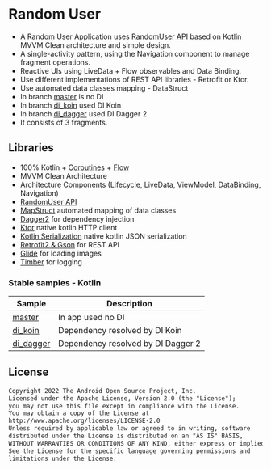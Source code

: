 # Random User

* A Random User Application uses [RandomUser API](https://randomuser.me/documentation) based on Kotlin MVVM Clean architecture and simple design.
* A single-activity pattern, using the Navigation component to manage fragment operations.
* Reactive UIs using LiveData + Flow observables and Data Binding.
* Use different implementations of REST API libraries - Retrofit or Ktor.
* Use automated data classes mapping - DataStruct 
* In branch [master](https://github.com/antonykiev/Random-User/tree/master) is no DI
* In branch [di_koin](https://github.com/antonykiev/Random-User/tree/di_koin) used DI Koin
* In branch [di_dagger](https://github.com/antonykiev/Random-User/tree/di_dagger) used DI Dagger 2
* It consists of 3 fragments.


## Libraries
- 100% Kotlin + [Coroutines](https://github.com/Kotlin/kotlinx.coroutines) + [Flow](https://kotlin.github.io/kotlinx.coroutines/kotlinx-coroutines-core/kotlinx.coroutines.flow/)
- MVVM Clean Architecture
- Architecture Components (Lifecycle, LiveData, ViewModel, DataBinding, Navigation)
- [RandomUser API](https://randomuser.me/documentation)
- [MapStruct](https://mapstruct.org/) automated mapping of data classes 
- [Dagger2](https://github.com/google/dagger) for dependency injection
- [Ktor](https://ktor.io/) native kotlin HTTP client
- [Kotlin Serialization](https://kotlinlang.org/docs/serialization.html) native kotlin JSON serialization
- [Retrofit2 & Gson](https://github.com/square/retrofit) for REST API
- [Glide](https://github.com/bumptech/glide) for loading images
- [Timber](https://github.com/JakeWharton/timber) for logging

### Stable samples - Kotlin
|     Sample     | Description |
| ------------- | ------------- |
| [master](https://github.com/antonykiev/Random-User/tree/master) | In app used no DI |
| [di_koin](https://github.com/antonykiev/Random-User/tree/di_koin)| Dependency resolved by DI Koin |
| [di_dagger](https://github.com/antonykiev/Random-User/tree/di_dagger)| Dependency resolved by DI Dagger 2 |


## License
```xml
Copyright 2022 The Android Open Source Project, Inc.
Licensed under the Apache License, Version 2.0 (the "License");
you may not use this file except in compliance with the License.
You may obtain a copy of the License at
http://www.apache.org/licenses/LICENSE-2.0
Unless required by applicable law or agreed to in writing, software
distributed under the License is distributed on an "AS IS" BASIS,
WITHOUT WARRANTIES OR CONDITIONS OF ANY KIND, either express or implied.
See the License for the specific language governing permissions and
limitations under the License.
```